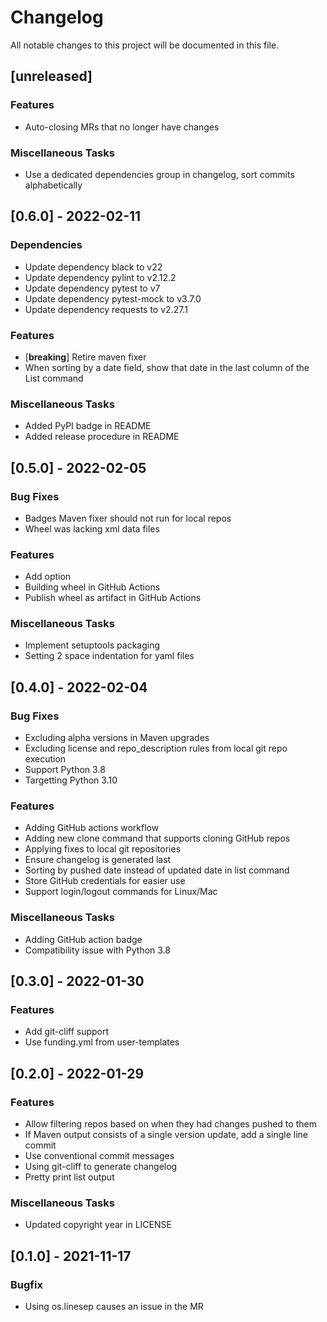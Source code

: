 # Changelog
All notable changes to this project will be documented in this file.

## [unreleased]

### Features

- Auto-closing MRs that no longer have changes

### Miscellaneous Tasks

- Use a dedicated dependencies group in changelog, sort commits alphabetically

## [0.6.0] - 2022-02-11

### Dependencies

- Update dependency black to v22
- Update dependency pylint to v2.12.2
- Update dependency pytest to v7
- Update dependency pytest-mock to v3.7.0
- Update dependency requests to v2.27.1

### Features

- [**breaking**] Retire maven fixer
- When sorting by a date field, show that date in the last column of the List command

### Miscellaneous Tasks

- Added PyPI badge in README
- Added release procedure in README

## [0.5.0] - 2022-02-05

### Bug Fixes

- Badges Maven fixer should not run for local repos
- Wheel was lacking xml data files

### Features

- Add  option
- Building wheel in GitHub Actions
- Publish wheel as artifact in GitHub Actions

### Miscellaneous Tasks

- Implement setuptools packaging
- Setting 2 space indentation for yaml files

## [0.4.0] - 2022-02-04

### Bug Fixes

- Excluding alpha versions in Maven upgrades
- Excluding license and repo_description rules from local git repo execution
- Support Python 3.8
- Targetting Python 3.10

### Features

- Adding GitHub actions workflow
- Adding new clone command that supports cloning GitHub repos
- Applying fixes to local git repositories
- Ensure changelog is generated last
- Sorting by pushed date instead of updated date in list command
- Store GitHub credentials for easier use
- Support login/logout commands for Linux/Mac

### Miscellaneous Tasks

- Adding GitHub action badge
- Compatibility issue with Python 3.8

## [0.3.0] - 2022-01-30

### Features

- Add git-cliff support
- Use funding.yml from user-templates

## [0.2.0] - 2022-01-29

### Features

- Allow filtering repos based on when they had changes pushed to them
- If Maven output consists of a single version update, add a single line commit
- Use conventional commit messages
- Using git-cliff to generate changelog
- Pretty print list output

### Miscellaneous Tasks

- Updated copyright year in LICENSE

## [0.1.0] - 2021-11-17

### Bugfix

- Using os.linesep causes an issue in the MR

<!-- generated by git-cliff -->
